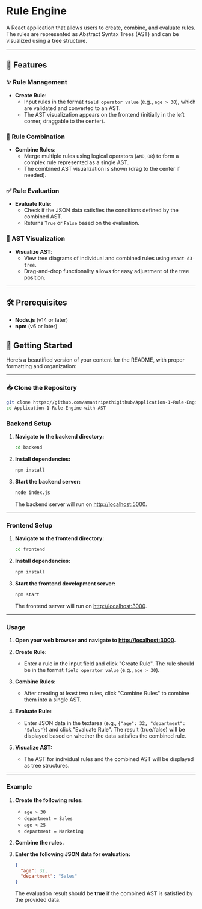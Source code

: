 # Rule Engine

A React application that allows users to create, combine, and evaluate rules. The rules are represented as Abstract Syntax Trees (AST) and can be visualized using a tree structure.

---

## 🚀 Features

### ✨ Rule Management

- **Create Rule**:  
  - Input rules in the format `field operator value` (e.g., `age > 30`), which are validated and converted to an AST.
  - The AST visualization appears on the frontend (initially in the left corner, draggable to the center).

### 🔗 Rule Combination

- **Combine Rules**:  
  - Merge multiple rules using logical operators (`AND`, `OR`) to form a complex rule represented as a single AST.
  - The combined AST visualization is shown (drag to the center if needed).

### ✅ Rule Evaluation

- **Evaluate Rule**:  
  - Check if the JSON data satisfies the conditions defined by the combined AST.
  - Returns `True` or `False` based on the evaluation.

### 🌳 AST Visualization

- **Visualize AST**:  
  - View tree diagrams of individual and combined rules using `react-d3-tree`.
  - Drag-and-drop functionality allows for easy adjustment of the tree position.
---


## 🛠️ Prerequisites

- **Node.js** (v14 or later)
- **npm** (v6 or later)

## 🚀 Getting Started

Here’s a beautified version of your content for the README, with proper formatting and organization:

---

### 📥 Clone the Repository

```bash
git clone https://github.com/amantripathigithub/Application-1-Rule-Engine-with-AST.git
cd Application-1-Rule-Engine-with-AST
```

### Backend Setup

1. **Navigate to the backend directory:**
   ```bash
   cd backend
   ```

2. **Install dependencies:**
   ```bash
   npm install
   ```

3. **Start the backend server:**
   ```bash
   node index.js
   ```
   The backend server will run on [http://localhost:5000](http://localhost:5000).

---

### Frontend Setup

1. **Navigate to the frontend directory:**
   ```bash
   cd frontend
   ```

2. **Install dependencies:**
   ```bash
   npm install
   ```

3. **Start the frontend development server:**
   ```bash
   npm start
   ```
   The frontend server will run on [http://localhost:3000](http://localhost:3000).

---

### Usage

1. **Open your web browser and navigate to [http://localhost:3000](http://localhost:3000).**

2. **Create Rule:**
   - Enter a rule in the input field and click "Create Rule". The rule should be in the format `field operator value` (e.g., `age > 30`).

3. **Combine Rules:**
   - After creating at least two rules, click "Combine Rules" to combine them into a single AST.

4. **Evaluate Rule:**
   - Enter JSON data in the textarea (e.g., `{"age": 32, "department": "Sales"}`) and click "Evaluate Rule". The result (true/false) will be displayed based on whether the data satisfies the combined rule.

5. **Visualize AST:**
   - The AST for individual rules and the combined AST will be displayed as tree structures.

---

### Example

1. **Create the following rules:**
   - `age > 30`
   - `department = Sales`
   - `age < 25`
   - `department = Marketing`

2. **Combine the rules.**

3. **Enter the following JSON data for evaluation:**
   ```json
   {
     "age": 32,
     "department": "Sales"
   }
   ```

   The evaluation result should be **true** if the combined AST is satisfied by the provided data.
